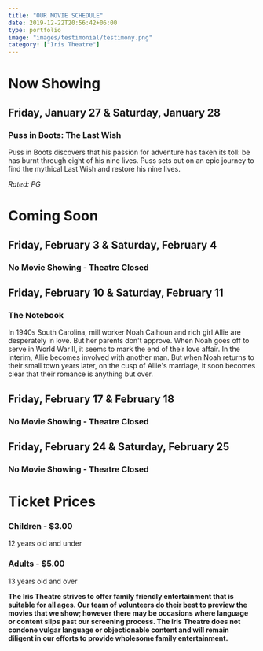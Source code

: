 ```yaml
---
title: "OUR MOVIE SCHEDULE"
date: 2019-12-22T20:56:42+06:00
type: portfolio
image: "images/testimonial/testimony.png"
category: ["Iris Theatre"]
---
```


# Now Showing

## Friday, January 27 & Saturday, January 28 

### Puss in Boots: The Last Wish 

Puss in Boots discovers that his passion for adventure has taken its toll: be has burnt through eight of his nine lives. Puss sets out on an epic journey to find the mythical Last Wish and restore his nine lives.

_Rated: PG_

# Coming Soon 

## Friday, February 3 & Saturday, February 4

### No Movie Showing - Theatre Closed

## Friday, February 10 & Saturday, February 11

### The Notebook

In 1940s South Carolina, mill worker Noah Calhoun and rich girl Allie are desperately in love. But her parents don't approve. When Noah goes off to serve in World War II, it seems to mark the end of their love affair. In the interim, Allie becomes involved with another man. But when Noah returns to their small town years later, on the cusp of Allie's marriage, it soon becomes clear that their romance is anything but over.

## Friday, February 17 & February 18

### No Movie Showing - Theatre Closed

## Friday, February 24 & Saturday, February 25 

### No Movie Showing - Theatre Closed

# Ticket Prices

### Children - $3.00
12 years old and under

### Adults - $5.00 
13 years old and over

**The Iris Theatre strives to offer family friendly entertainment that is suitable for all ages. Our team of volunteers do their best to preview the movies that we show; however there may be occasions where language or content slips past our screening process. The Iris Theatre does not condone vulgar language or objectionable content and will remain diligent in our efforts to provide wholesome family entertainment.**
